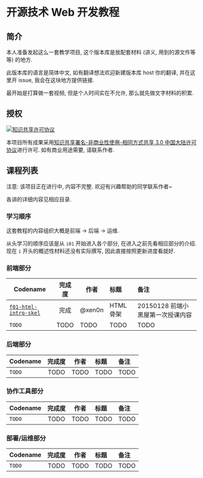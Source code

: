 # 开源技术 Web 开发教程

## 简介

本人准备发起这么一套教学项目, 这个版本库是放配套材料 (讲义, 用到的源文件等等) 的地方.

此版本库的语言是简体中文, 如有翻译想法欢迎新建版本库 host 你的翻译, 并在这里开 issue, 我会在这块地方提供链接.

最开始是打算做一套视频, 但是个人时间实在不允许, 那么就先做文字材料的积累.


## 授权

[![知识共享许可协议](http://i.creativecommons.org/l/by-nc-sa/3.0/cn/88x31.png)](cc-by-nc-sa-3.0-cn)

本项目所有成果采用[知识共享署名-非商业性使用-相同方式共享 3.0 中国大陆许可协议](cc-by-nc-sa-3.0-cn)进行许可. 如有商业用途需要, 请联系作者.

[cc-by-nc-sa-3.0-cn]: http://creativecommons.org/licenses/by-nc-sa/3.0/cn/


## 课程列表

注意: 该项目正在进行中, 内容不完整. 欢迎有兴趣帮助的同学联系作者~

各讲的详细内容见相应目录.

### 学习顺序

这套教程的内容组织大概是前端 -> 后端 -> 运维.

从头学习的顺序应该是从 `i01` 开始进入各个部分, 在进入之前先看相应部分的介绍. 现在 `i` 开头的概述性材料还没有实际撰写, 因此直接按照更新进度看就好.

### 前端部分

Codename | 完成度 | 作者 | 标题 | 备注
-------- |:------:| ---- |:---- |:------
[`f01-html-intro-skel`][f01] | 完成 | @xen0n | HTML 骨架 | 20150128 前端小黑屋第一次授课内容
`TODO` | TODO | TODO | TODO | TODO

[f01]: f01-html-intro-skel/

### 后端部分

Codename | 完成度 | 作者 | 标题 | 备注
-------- |:------:| ---- |:---- |:------
`TODO` | TODO | TODO | TODO | TODO

### 协作工具部分

Codename | 完成度 | 作者 | 标题 | 备注
-------- |:------:| ---- |:---- |:------
`TODO` | TODO | TODO | TODO | TODO

### 部署/运维部分

Codename | 完成度 | 作者 | 标题 | 备注
-------- |:------:| ---- |:---- |:------
`TODO` | TODO | TODO | TODO | TODO


<!-- vim:set ai et ts=4 sw=4 sts=4 fenc=utf-8: -->
